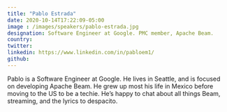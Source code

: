 ```yaml
---
title: "Pablo Estrada"
date: 2020-10-14T17:22:09-05:00
image : /images/speakers/pablo-estrada.jpg
designation: Software Engineer at Google. PMC member, Apache Beam.
country: 
twitter: 
linkedin: https://www.linkedin.com/in/pabloem1/
github: 
---
```


Pablo is a Software Engineer at Google. He lives in Seattle, and is focused on developing Apache Beam. He grew up most his life in Mexico before moving to the US to be a techie. He’s happy to chat about all things Beam, streaming, and the lyrics to despacito.

